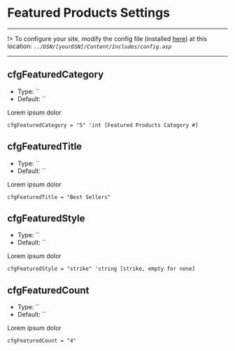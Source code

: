 # Featured Products Settings
-----------------------------------------
!> To configure your site, modify the config file (installed [here](/setup?id=installation)) at this location: *`../DSN/[yourDSN]/Content/Includes/config.asp`*

---

## cfgFeaturedCategory
- Type: ``
- Default: ``

Lorem ipsum dolor

    cfgFeaturedCategory = "5" 'int [Featured Products Category #]
    
## cfgFeaturedTitle
- Type: ``
- Default: ``

Lorem ipsum dolor

    cfgFeaturedTitle = "Best Sellers"
    
## cfgFeaturedStyle
- Type: ``
- Default: ``

Lorem ipsum dolor

    cfgFeaturedStyle = "strike" 'string [strike, empty for none]
    
## cfgFeaturedCount
- Type: ``
- Default: ``

Lorem ipsum dolor

    cfgFeaturedCount = "4"
